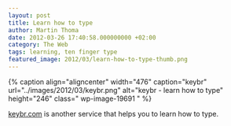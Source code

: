```yaml
---
layout: post
title: Learn how to type
author: Martin Thoma
date: 2012-03-26 17:40:58.000000000 +02:00
category: The Web
tags: learning, ten finger type
featured_image: 2012/03/learn-how-to-type-thumb.png
---
```

{% caption align="aligncenter" width="476" caption="keybr" url="../images/2012/03/keybr.png" alt="keybr - learn how to type"  height="246" class=" wp-image-19691   "  %}

<a href="http://keybr.com/">keybr.com</a> is another service that helps you to learn how to type.
